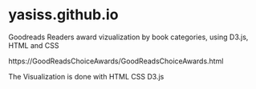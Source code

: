 # yasiss.github.io

Goodreads Readers award vizualization by book categories, using D3.js, HTML and CSS

https://GoodReadsChoiceAwards/GoodReadsChoiceAwards.html


The Visualization is done with
HTML
CSS
D3.js
